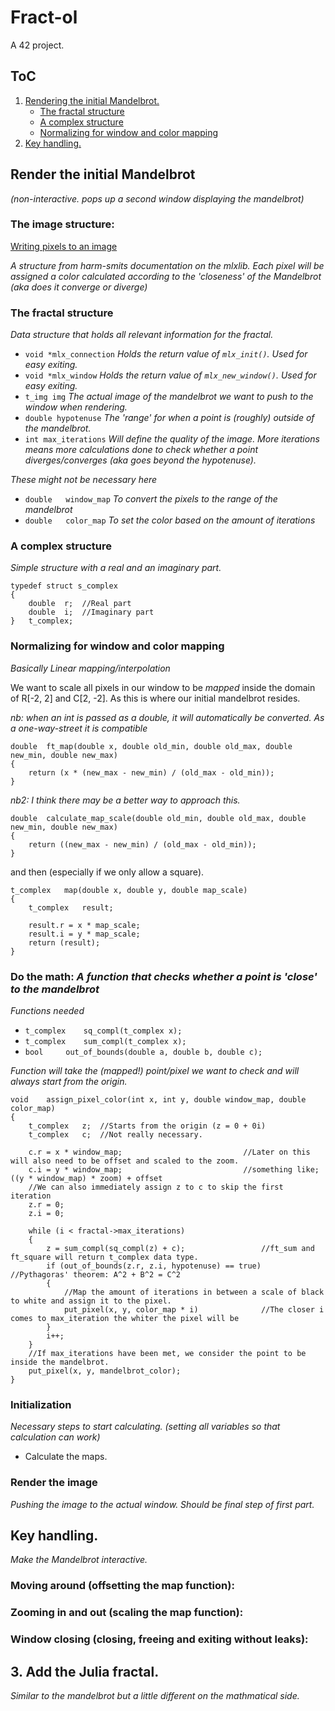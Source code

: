 # Fract-ol
A 42 project.

## ToC
 1. [Rendering the initial Mandelbrot.](#render-the-initial-mandelbrot)
	- [The fractal structure](#the-fractal-structure)
   	- [A complex structure](#a-complex-structure)
	- [Normalizing for window and color mapping](#normalizing-for-window-and-color-mapping)
 3. [Key handling.](#key-handling)

## Render the initial Mandelbrot
*(non-interactive. pops up a second window displaying the mandelbrot)*

### The image structure:

[Writing pixels to an image](https://harm-smits.github.io/42docs/libs/minilibx/getting_started.html#writing-pixels-to-a-image)

*A structure from harm-smits documentation on the mlxlib. Each pixel will be assigned a color calculated according to the 'closeness' of the Mandelbrot (aka does it converge or diverge)* 

### The fractal structure
*Data structure that holds all relevant information for the fractal.*
- `void *mlx_connection` *Holds the return value of `mlx_init()`. Used for easy exiting.*
- `void *mlx_window` *Holds the return value of `mlx_new_window()`. Used for easy exiting.*
- `t_img img` *The actual image of the mandelbrot we want to push to the window when rendering.*
- `double hypotenuse` *The 'range' for when a point is (roughly) outside of the mandelbrot.*
- `int max_iterations` *Will define the quality of the image. More iterations means more calculations done to check whether a point diverges/converges (aka goes beyond the hypotenuse).*

*These might not be necessary here*
- `double	window_map` *To convert the pixels to the range of the mandelbrot*
- `double	color_map` *To set the color based on the amount of iterations*

### A complex structure
*Simple structure with a real and an imaginary part.*
```
typedef struct s_complex
{
	double	r;	//Real part
	double	i;	//Imaginary part
}	t_complex;
```
### Normalizing for window and color mapping

*Basically Linear mapping/interpolation*

We want to scale all pixels in our window to be *mapped* inside the domain of R[-2, 2] and C[2, -2]. As this is where our initial mandelbrot resides.

*nb: when an int is passed as a double, it will automatically be converted. As a one-way-street it is compatible*
```
double	ft_map(double x, double old_min, double old_max, double new_min, double new_max)
{
	return (x * (new_max - new_min) / (old_max - old_min));
}
```
*nb2: I think there may be a better way to approach this.*
```
double	calculate_map_scale(double old_min, double old_max, double new_min, double new_max)
{
	return ((new_max - new_min) / (old_max - old_min));
}
```
and then (especially if we only allow a square).
```
t_complex	map(double x, double y, double map_scale)
{
	t_complex	result;

	result.r = x * map_scale;
	result.i = y * map_scale;
	return (result);
}
```

### Do the math: *A function that checks whether a point is 'close' to the mandelbrot*

*Functions needed*
- `t_complex	sq_compl(t_complex x);`
- `t_complex	sum_compl(t_complex x);`
- `bool		out_of_bounds(double a, double b, double c);`

*Function will take the (mapped!) point/pixel we want to check and will always start from the origin.*
```
void	assign_pixel_color(int x, int y, double window_map, double color_map)
{
	t_complex	z;	//Starts from the origin (z = 0 + 0i)
	t_complex	c;	//Not really necessary.

	c.r = x * window_map;							//Later on this will also need to be offset and scaled to the zoom.
	c.i = y * window_map;							//something like; ((y * window_map) * zoom) + offset
	//We can also immediately assign z to c to skip the first iteration
	z.r = 0;
	z.i = 0;

	while (i < fractal->max_iterations)
	{
		z = sum_compl(sq_compl(z) + c);					//ft_sum and ft_square will return t_complex data type.
		if (out_of_bounds(z.r, z.i, hypotenuse) == true)		//Pythagoras' theorem: A^2 + B^2 = C^2
		{
			//Map the amount of iterations in between a scale of black to white and assign it to the pixel.
			put_pixel(x, y, color_map * i) 				//The closer i comes to max_iteration the whiter the pixel will be
		}
		i++;
	}
	//If max_iterations have been met, we consider the point to be inside the mandelbrot.
	put_pixel(x, y, mandelbrot_color);
}
```

### Initialization

*Necessary steps to start calculating. (setting all variables so that calculation can work)* 
- Calculate the maps.

### Render the image

*Pushing the image to the actual window. Should be final step of first part.*

## Key handling.
*Make the Mandelbrot interactive.*

### Moving around (offsetting the map function):

### Zooming in and out (scaling the map function):

### Window closing (closing, freeing and exiting without leaks):

## 3. Add the Julia fractal.
*Similar to the mandelbrot but a little different on the mathmatical side.*
